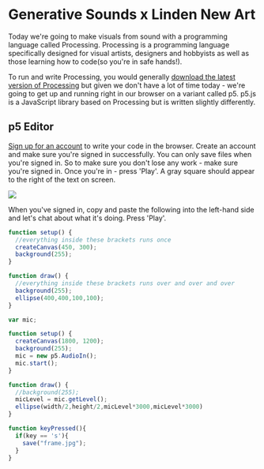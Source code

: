# Generative Sounds x Linden New Art

Today we're going to make visuals from sound with a programming language called Processing.
Processing is a programming language specifically designed for visual artists, designers and hobbyists as well as those learning how to code(so you're in safe hands!).

To run and write Processing, you would generally [download the latest version of Processing](https://processing.org/download/) but given we don't have a lot of time today - we're going to get up and running right in our browser on a variant called p5. p5.js is a JavaScript library based on Processing but is written slightly differently.

## p5 Editor
[Sign up for an account](https://editor.p5js.org/) to write your code in the browser. Create an account and make sure you're signed in successfully. You can only save files when you're signed in. So to make sure you don't lose any work - make sure you're signed in. Once you're in - press 'Play'. A gray square should appear to the right of the text on screen.

![](https://i.imgur.com/uvsn0PS.png)

When you've signed in, copy and paste the following into the left-hand side and let's chat about what it's doing. Press 'Play'.

```javascript
function setup() {
  //everything inside these brackets runs once
  createCanvas(450, 300);
  background(255);
}

function draw() {
  //everything inside these brackets runs over and over and over
  background(255);
  ellipse(400,400,100,100);
}
```




```javascript
var mic;

function setup() {
  createCanvas(1800, 1200);
  background(255);
  mic = new p5.AudioIn();
  mic.start();
}

function draw() {
  //background(255);
  micLevel = mic.getLevel();
  ellipse(width/2,height/2,micLevel*3000,micLevel*3000)
}

function keyPressed(){
  if(key == 's'){
    save("frame.jpg");
  }
}
```
